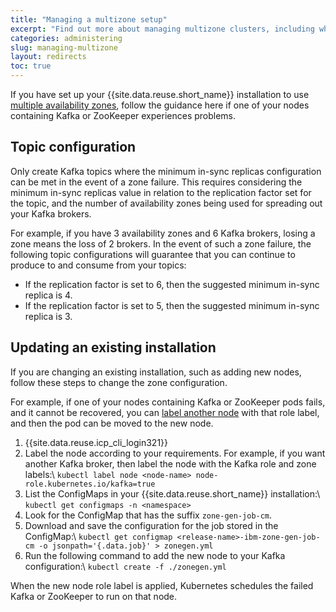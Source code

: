 ```yaml
---
title: "Managing a multizone setup"
excerpt: "Find out more about managing multizone clusters, including what to do in the event of a failure."
categories: administering
slug: managing-multizone
layout: redirects
toc: true
---
```


If you have set up your {{site.data.reuse.short_name}} installation to use [multiple availability zones](../../installing/preparing-multizone/), follow the guidance here if one of your nodes containing Kafka or ZooKeeper experiences problems.

## Topic configuration

Only create Kafka topics where the minimum in-sync replicas configuration can be met in the event of a zone failure. This requires considering the minimum in-sync replicas value in relation to the replication factor set for the topic, and the number of availability zones being used for spreading out your Kafka brokers.

For example, if you have 3 availability zones and 6 Kafka brokers, losing a zone means the loss of 2 brokers. In the event of such a zone failure, the following topic configurations will guarantee that you can continue to produce to and consume from your topics:

- If the replication factor is set to 6, then the suggested minimum in-sync replica is 4.
- If the replication factor is set to 5, then the suggested minimum in-sync replica is 3.

## Updating an existing installation

If you are changing an existing installation, such as adding new nodes, follow these steps to change the zone configuration.

For example, if one of your nodes containing Kafka or ZooKeeper pods fails, and it cannot be recovered, you can [label another node](../../installing/preparing-multizone/#setting-up-non-zone-aware-clusters) with that role label, and then the pod can be moved to the new node.

1. {{site.data.reuse.icp_cli_login321}}
2. Label the node according to your requirements. For example, if you want another Kafka broker, then label the node with the Kafka role and zone labels:\\
   `kubectl label node <node-name> node-role.kubernetes.io/kafka=true`
3. List the ConfigMaps in your {{site.data.reuse.short_name}} installation:\\
   `kubectl get configmaps -n <namespace>`
4. Look for the ConfigMap that has the suffix `zone-gen-job-cm`.
5. Download and save the configuration for the job stored in the ConfigMap:\\
   `kubectl get configmap <release-name>-ibm-zone-gen-job-cm -o jsonpath='{.data.job}' > zonegen.yml`
6. Run the following command to add the new node to your Kafka configuration:\\
   `kubectl create -f ./zonegen.yml`

When the new node role label is applied, Kubernetes schedules the failed Kafka or ZooKeeper to run on that node.
